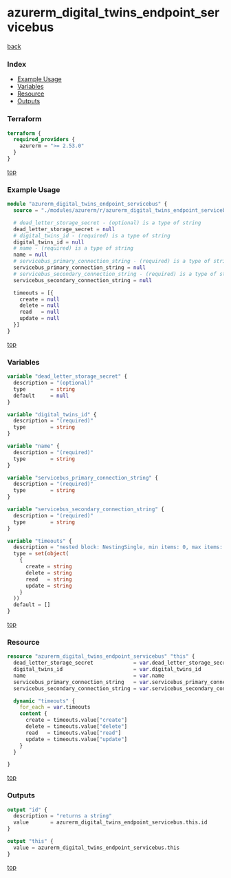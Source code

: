 # azurerm_digital_twins_endpoint_servicebus

[back](../azurerm.md)

### Index

- [Example Usage](#example-usage)
- [Variables](#variables)
- [Resource](#resource)
- [Outputs](#outputs)

### Terraform

```terraform
terraform {
  required_providers {
    azurerm = ">= 2.53.0"
  }
}
```

[top](#index)

### Example Usage

```terraform
module "azurerm_digital_twins_endpoint_servicebus" {
  source = "./modules/azurerm/r/azurerm_digital_twins_endpoint_servicebus"

  # dead_letter_storage_secret - (optional) is a type of string
  dead_letter_storage_secret = null
  # digital_twins_id - (required) is a type of string
  digital_twins_id = null
  # name - (required) is a type of string
  name = null
  # servicebus_primary_connection_string - (required) is a type of string
  servicebus_primary_connection_string = null
  # servicebus_secondary_connection_string - (required) is a type of string
  servicebus_secondary_connection_string = null

  timeouts = [{
    create = null
    delete = null
    read   = null
    update = null
  }]
}
```

[top](#index)

### Variables

```terraform
variable "dead_letter_storage_secret" {
  description = "(optional)"
  type        = string
  default     = null
}

variable "digital_twins_id" {
  description = "(required)"
  type        = string
}

variable "name" {
  description = "(required)"
  type        = string
}

variable "servicebus_primary_connection_string" {
  description = "(required)"
  type        = string
}

variable "servicebus_secondary_connection_string" {
  description = "(required)"
  type        = string
}

variable "timeouts" {
  description = "nested block: NestingSingle, min items: 0, max items: 0"
  type = set(object(
    {
      create = string
      delete = string
      read   = string
      update = string
    }
  ))
  default = []
}
```

[top](#index)

### Resource

```terraform
resource "azurerm_digital_twins_endpoint_servicebus" "this" {
  dead_letter_storage_secret             = var.dead_letter_storage_secret
  digital_twins_id                       = var.digital_twins_id
  name                                   = var.name
  servicebus_primary_connection_string   = var.servicebus_primary_connection_string
  servicebus_secondary_connection_string = var.servicebus_secondary_connection_string

  dynamic "timeouts" {
    for_each = var.timeouts
    content {
      create = timeouts.value["create"]
      delete = timeouts.value["delete"]
      read   = timeouts.value["read"]
      update = timeouts.value["update"]
    }
  }

}
```

[top](#index)

### Outputs

```terraform
output "id" {
  description = "returns a string"
  value       = azurerm_digital_twins_endpoint_servicebus.this.id
}

output "this" {
  value = azurerm_digital_twins_endpoint_servicebus.this
}
```

[top](#index)